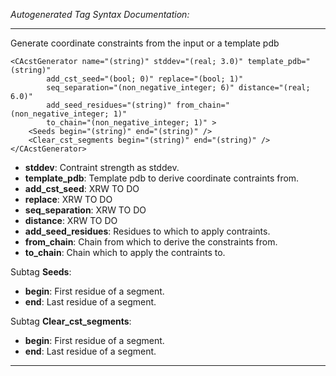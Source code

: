 _Autogenerated Tag Syntax Documentation:_

---
Generate coordinate constraints from the input or a template pdb

```
<CAcstGenerator name="(string)" stddev="(real; 3.0)" template_pdb="(string)"
        add_cst_seed="(bool; 0)" replace="(bool; 1)"
        seq_separation="(non_negative_integer; 6)" distance="(real; 6.0)"
        add_seed_residues="(string)" from_chain="(non_negative_integer; 1)"
        to_chain="(non_negative_integer; 1)" >
    <Seeds begin="(string)" end="(string)" />
    <Clear_cst_segments begin="(string)" end="(string)" />
</CAcstGenerator>
```

-   **stddev**: Contraint strength as stddev.
-   **template_pdb**: Template pdb to derive coordinate contraints from.
-   **add_cst_seed**: XRW TO DO
-   **replace**: XRW TO DO
-   **seq_separation**: XRW TO DO
-   **distance**: XRW TO DO
-   **add_seed_residues**: Residues to which to apply contraints.
-   **from_chain**: Chain from which to derive the constraints from.
-   **to_chain**: Chain which to apply the contraints to.


Subtag **Seeds**:   

-   **begin**: First residue of a segment.
-   **end**: Last residue of a segment.

Subtag **Clear_cst_segments**:   

-   **begin**: First residue of a segment.
-   **end**: Last residue of a segment.

---
